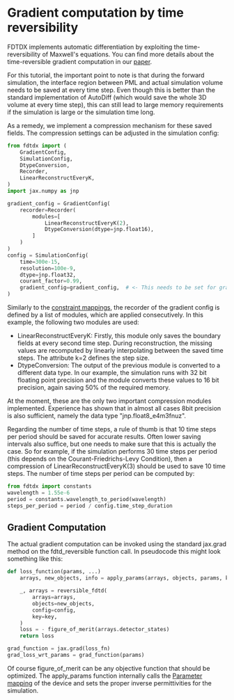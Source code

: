 # Gradient computation by time reversibility

FDTDX implements automatic differentiation by exploiting the time-reversibility of Maxwell's equations. You can find more details about the time-reversible gradient computation in our [paper](https://arxiv.org/abs/2407.10273). 

For this tutorial, the important point to note is that during the forward simulation, the interface region between PML and actual simulation volume needs to be saved at every time step. Even though this is better than the standard implementation of AutoDiff (which would save the whole 3D volume at every time step), this can still lead to large memory requirements if the simulation is large or the simulation time long. 

As a remedy, we implement a compression mechanism for these saved fields. The compression settings can be adjusted in the simulation config:
```python
from fdtdx import (
    GradientConfig,
    SimulationConfig,
    DtypeConversion,
    Recorder,
    LinearReconstructEveryK,
)
import jax.numpy as jnp

gradient_config = GradientConfig(
    recorder=Recorder(
        modules=[
            LinearReconstructEveryK(2),
            DtypeConversion(dtype=jnp.float16),
        ]
    )
)
config = SimulationConfig(
    time=300e-15,
    resolution=100e-9,
    dtype=jnp.float32,
    courant_factor=0.99,
    gradient_config=gradient_config,  # <- This needs to be set for gradient computation
)
```
Similarly to the [constraint mappings](./parameter_mapping.md), the recorder of the gradient config is defined by a list of modules, which are applied consecutively. In this example, the following two modules are used:
- LinearReconstructEveryK: Firstly, this module only saves the boundary fields at every second time step. During reconstruction, the missing values are recomputed by linearly interpolating between the saved time steps. The attribute k=2 defines the step size.
- DtypeConversion: The output of the previous module is converted to a different data type. In our example, the simulation runs with 32 bit floating point precision and the module converts these values to 16 bit precision, again saving 50% of the required memory.

At the moment, these are the only two important compression modules implemented. Experience has shown that in almost all cases 8bit precision is also sufficient, namely the data type "jnp.float8_e4m3fnuz". 

Regarding the number of time steps, a rule of thumb is that 10 time steps per period should be saved for accurate results. Often lower saving intervals also suffice, but one needs to make sure that this is actually the case. So for example, if the simulation performs 30 time steps per period (this depends on the Courant-Friedrichs-Levy Condition), then a compression of LinearReconstructEveryK(3) should be used to save 10 time steps. The number of time steps per period can be computed by:
```python
from fdtdx import constants
wavelength = 1.55e-6
period = constants.wavelength_to_period(wavelength)
steps_per_period = period / config.time_step_duration
```

## Gradient Computation

The actual gradient computation can be invoked using the standard jax.grad method on the fdtd_reversible function call. In pseudocode this might look something like this:
```python
def loss_function(params, ...)
    arrays, new_objects, info = apply_params(arrays, objects, params, key)

    _, arrays = reversible_fdtd(
        arrays=arrays,
        objects=new_objects,
        config=config,
        key=key,
    )
    loss = - figure_of_merit(arrays.detector_states)
    return loss

grad_function = jax.grad(loss_fn)
grad_loss_wrt_params = grad_function(params)
```
Of course figure_of_merit can be any objective function that should be optimized. The apply_params function internally calls the [Parameter mapping](./parameter_mapping.md) of the device and sets the proper inverse permittivities for the simulation.